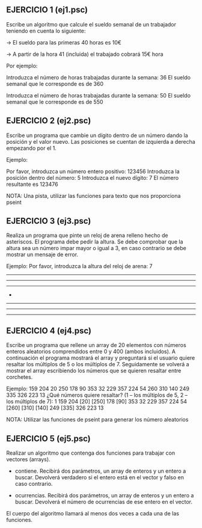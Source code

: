 EJERCICIO 1 (ej1.psc)
-
Escribe un algoritmo que calcule el sueldo semanal de un trabajador teniendo en cuenta lo siguiente:

-> El sueldo para las primeras 40 horas es 10€

-> A partir de la hora 41 (incluida) el trabajado cobrará 15€ hora

Por ejemplo:

Introduzca el número de horas trabajadas durante la semana: 36
El sueldo semanal que le corresponde es de 360

Introduzca el número de horas trabajadas durante la semana: 50
El sueldo semanal que le corresponde es de 550


EJERCICIO 2 (ej2.psc)
-
Escribe un programa que cambie un dígito dentro de un número dando la posición y el valor nuevo. Las posiciones se cuentan de izquierda a derecha empezando por el 1.

Ejemplo:


Por favor, introduzca un número entero positivo: 123456
Introduzca la posición dentro del número: 5
Introduzca el nuevo dígito: 7
El número resultante es 123476

NOTA: Una pista, utilizar las funciones para texto que nos proporciona pseint


EJERCICIO 3 (ej3.psc)
-
Realiza un programa que pinte un reloj de arena relleno hecho de asteriscos. El programa debe pedir la altura. Se debe comprobar que la altura sea un número impar mayor o igual a 3, en caso contrario se debe mostrar un mensaje de error.

Ejemplo:
Por favor, introduzca la altura del reloj de arena: 7 
*******
 *****
  ***

   *

  ***

 *****

*******


EJERCICIO 4 (ej4.psc)
-
Escribe un programa que rellene un array de 20 elementos con números enteros aleatorios comprendidos entre 0 y 400 (ambos incluidos). A continuación el programa mostrará el array y preguntará si el usuario quiere resaltar los múltiplos de 5 o los múltiplos de 7. Seguidamente se volverá a mostrar el array escribiendo los números que se quieren resaltar entre corchetes.


Ejemplo:
159 204 20 250 178 90 353 32 229 357 224 54 260 310 140 249 335 326 223 13
¿Qué números quiere resaltar? (1 – los múltiplos de 5, 2 – los múltiplos de 7): 1
159 204 [20] [250] 178 [90] 353 32 229 357 224 54 [260] [310] [140] 249 [335] 326 223 13

NOTA: Utilizar las funciones de pseint para generar los número aleatorios


EJERCICIO 5 (ej5.psc)
-
Realizar un algoritmo que contenga dos funciones para trabajar con vectores (arrays).

- contiene. Recibirá dos parámetros, un array de enteros y un entero a buscar. Devolverá verdadero si el entero está en el vector y falso en caso contrario.

- ocurrencias. Recibirá dos parámetros, un array de enteros y un entero a buscar. Devolverá el número de ocurrencias de ese entero en el vector.

El cuerpo del algoritmo llamará al menos dos veces a cada una de las funciones.
